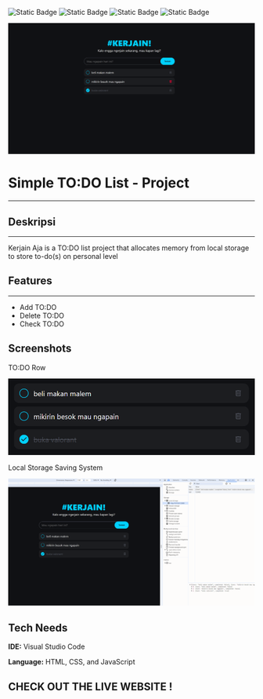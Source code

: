 ![Static Badge](https://img.shields.io/badge/build-passing-blue)
![Static Badge](https://img.shields.io/badge/Release-0.1-blue)
![Static Badge](https://img.shields.io/badge/Copyright-Qiewi)
![Static Badge](https://img.shields.io/badge/Kerjain%20Aja-52AA1F)

![Header](https://github.com/qiewi/kerjain-aja/blob/main/readme%20assets/menu.png)

# **Simple TO:DO List - Project**  
_______

## Deskripsi
_______

Kerjain Aja is a TO:DO list project that allocates memory from local storage to store to-do(s) on personal level

## Features
_______

- Add TO:DO
- Delete TO:DO
- Check TO:DO


## Screenshots

TO:DO Row

![App Screenshot](https://github.com/qiewi/kerjain-aja/blob/main/readme%20assets/todo.png)

Local Storage Saving System

![App Screenshot](https://github.com/qiewi/kerjain-aja/blob/main/readme%20assets/storage.png)


## Tech Needs

**IDE:** Visual Studio Code

**Language:** HTML, CSS, and JavaScript


## CHECK OUT THE LIVE WEBSITE !



